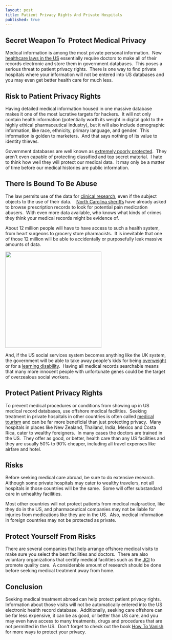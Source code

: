 ```yaml
---
layout: post
title: Patient Privacy Rights And Private Hospitals
published: true
---
```

<h2>Secret Weapon To  Protect Medical Privacy</h2>
<p>Medical information is among the most private personal information.  New <a href="http://www.hhs.gov/ocr/privacy/hipaa/understanding/coveredentities/hitechact.pdf" target="_blank">healthcare laws in the US</a> essentially require doctors to make all of their records electronic and store them in government databases.  This poses a serious threat to patient privacy rights.  There is one way to find private hospitals where your information will not be entered into US databases and you may even get better health care for much less.</p>
<h2>Risk to Patient Privacy Rights</h2>
<p>Having detailed medical information housed in one massive database makes it one of the most lucrative targets for hackers.  It will not only contain health information (potentially worth its weight in digital gold to the highly ethical pharmaceutical industry), but it will also include demographic information, like race, ethnicity, primary language, and gender.  This information is golden to marketers.  And that says nothing of its value to identity thieves.</p>
<p>Government databases are well known as <a href="http://www.itworld.com/internet/115242/wikileaks-publishes-top-secret-afghan-war-diary" target="_blank">extremely poorly protected</a>.  They aren't even capable of protecting classified and top secret material.  I hate to think how well they will protect our medical data.  It may only be a matter of time before our medical histories are public information.</p>
<h2>There Is Bound To Be Abuse</h2>
<p>The law permits use of the data for <a href="http://news.cnet.com/8301-13578_3-10161233-38.html" target="_blank">clinical research</a>, even if the subject objects to the use of their data.    <a href="http://www.rawstory.com/rs/2010/09/08/cops-access-drug-prescription-records/" target="_blank">North Carolina sheriffs</a> have already asked to browse prescription records to look for potential pain medication abusers.  With even more data available, who knows what kinds of crimes they think your medical records might be evidence of.</p>
<p>About 12 million people will have to have access to such a health system, from heart surgeons to grocery store pharmacists.  It is inevitable that one of those 12 million will be able to accidentally or purposefully leak massive amounts of data.</p>
<p><a href="http://www.howtovanish.com/wp-content/uploads/2011/09/Facebook-Status-Funny-Hospital-Gown.jpg"><img class="aligncenter size-medium wp-image-3021" title="patient privacy" src="{{ site.baseurl }}/images/Facebook-Status-Funny-Hospital-Gown-300x300.jpg" alt="" width="300" height="300" /></a></p>
<p>And, if the US social services system becomes anything like the UK system, the government will be able to take away people's kids for being <a href="http://www.dailymail.co.uk/news/article-2033486/Your-children-fat-again.html" target="_blank">overweight</a> or for a <a href="http://www.dailymail.co.uk/news/article-1245190/Mother-clever-raise-child-baby-removed-social-workers-running-away.html" target="_blank">learning disability</a>.  Having all medical records searchable means that many more innocent people with unfortunate genes could be the target of overzealous social workers.</p>
<h2>Protect Patient Privacy Rights</h2>
<p>To prevent medical procedures or conditions from showing up in US medical record databases, use offshore medical facilities.  Seeking treatment in private hospitals in other countries is often called <a href="http://en.wikipedia.org/wiki/Medical_tourism" target="_blank">medical tourism</a> and can be far more beneficial than just protecting privacy.  Many hospitals in places like New Zealand, Thailand, India, Mexico and Costa Rica, cater to wealthy foreigners.  In many cases the doctors are trained in the US.  They offer as good, or better, health care than any US facilities and they are usually 50% to 90% cheaper, including all travel expenses like airfare and hotel.</p>
<h2>Risks</h2>
<p>Before seeking medical care abroad, be sure to do extensive research.  Although some private hospitals may cater to wealthy travelers, not all hospitals in those countries will be the same.  Some will offer substandard care in unhealthy facilities.</p>
<p>Most other countries will not protect patients from medical malpractice, like they do in the US, and pharmaceutical companies may not be liable for injuries from medications like they are in the US.  Also, medical information in foreign countries may not be protected as private.</p>
<h2>Protect Yourself From Risks</h2>
<p>There are several companies that help arrange offshore medical visits to make sure you select the best facilities and doctors.  There are also voluntary organizations that certify medical facilities such as the <a href="http://www.jointcommissioninternational.org/" target="_blank">JCI</a> to promote quality care.  A considerable amount of research should be done before seeking medical treatment away from home.</p>
<h2>Conclusion</h2>
<p>Seeking medical treatment abroad can help protect patient privacy rights.  Information about those visits will not be automatically entered into the US electronic health record database.  Additionally, seeking care offshore can be far less expensive, it can be as good, or better than US care, and you may even have access to many treatments, drugs and procedures that are not permitted in the US.  Don't forget to check out the book <a href="http://www.howtovanish.com/htvbookaddtocart">How To Vanish</a> for more ways to protect your privacy.</p>

